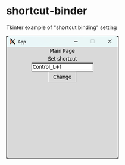 # shortcut-binder
Tkinter example of "shortcut binding" setting

<!-- Screenshot -->
![Alt text](screenshot.png "Screenshot")